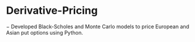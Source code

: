 # Derivative-Pricing
− Developed Black-Scholes and Monte Carlo models to price European and Asian put options using Python.
